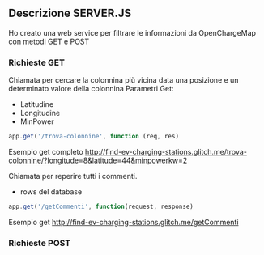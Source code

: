 ## Descrizione SERVER.JS ##

Ho creato una web service per filtrare le informazioni da OpenChargeMap con metodi GET e POST

### Richieste GET ###

Chiamata per cercare la colonnina più vicina data una posizione e un determinato valore della colonnina
Parametri Get:
 - Latitudine
 - Longitudine
 - MinPower
 
 ```javascript
app.get('/trova-colonnine', function (req, res)
```
Esempio get completo http://find-ev-charging-stations.glitch.me/trova-colonnine/?longitude=8&latitude=44&minpowerkw=2


Chiamata per reperire tutti i commenti.
 - rows del database
 
  ```javascript
app.get('/getCommenti', function(request, response)
```

Esempio get http://find-ev-charging-stations.glitch.me/getCommenti

### Richieste POST ###


